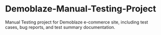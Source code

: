 # Demoblaze-Manual-Testing-Project
Manual Testing project for Demoblaze e-commerce site, including test cases, bug reports, and test summary documentation.
